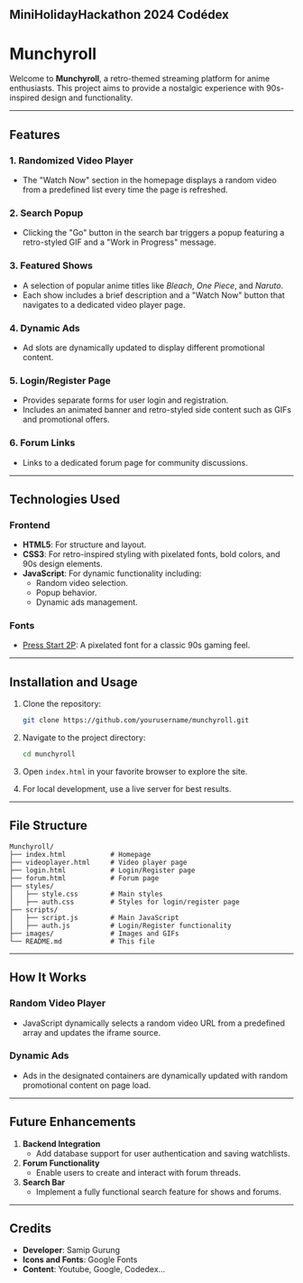 ## MiniHolidayHackathon 2024 Codédex
# Munchyroll

Welcome to **Munchyroll**, a retro-themed streaming platform for anime enthusiasts. This project aims to provide a nostalgic experience with 90s-inspired design and functionality.

---

## Features

### 1. **Randomized Video Player**
- The "Watch Now" section in the homepage displays a random video from a predefined list every time the page is refreshed.

### 2. **Search Popup**
- Clicking the "Go" button in the search bar triggers a popup featuring a retro-styled GIF and a "Work in Progress" message.

### 3. **Featured Shows**
- A selection of popular anime titles like *Bleach*, *One Piece*, and *Naruto*.
- Each show includes a brief description and a "Watch Now" button that navigates to a dedicated video player page.

### 4. **Dynamic Ads**
- Ad slots are dynamically updated to display different promotional content.

### 5. **Login/Register Page**
- Provides separate forms for user login and registration.
- Includes an animated banner and retro-styled side content such as GIFs and promotional offers.

### 6. **Forum Links**
- Links to a dedicated forum page for community discussions.

---

## Technologies Used

### **Frontend**
- **HTML5**: For structure and layout.
- **CSS3**: For retro-inspired styling with pixelated fonts, bold colors, and 90s design elements.
- **JavaScript**: For dynamic functionality including:
  - Random video selection.
  - Popup behavior.
  - Dynamic ads management.

### **Fonts**
- [Press Start 2P](https://fonts.google.com/specimen/Press+Start+2P): A pixelated font for a classic 90s gaming feel.

---

## Installation and Usage

1. Clone the repository:
   ```bash
   git clone https://github.com/yourusername/munchyroll.git
   ```

2. Navigate to the project directory:
   ```bash
   cd munchyroll
   ```

3. Open `index.html` in your favorite browser to explore the site.

4. For local development, use a live server for best results.

---

## File Structure

```
Munchyroll/
├── index.html           # Homepage
├── videoplayer.html     # Video player page
├── login.html           # Login/Register page
├── forum.html           # Forum page
├── styles/
│   ├── style.css        # Main styles
│   ├── auth.css         # Styles for login/register page
├── scripts/
│   ├── script.js        # Main JavaScript
│   ├── auth.js          # Login/Register functionality
├── images/              # Images and GIFs
└── README.md            # This file
```

---

## How It Works

### Random Video Player
- JavaScript dynamically selects a random video URL from a predefined array and updates the iframe source.

### Dynamic Ads
- Ads in the designated containers are dynamically updated with random promotional content on page load.

---

## Future Enhancements

1. **Backend Integration**
   - Add database support for user authentication and saving watchlists.
2. **Forum Functionality**
   - Enable users to create and interact with forum threads.
3. **Search Bar**
   - Implement a fully functional search feature for shows and forums.

---

## Credits

- **Developer**: Samip Gurung
- **Icons and Fonts**: Google Fonts
- **Content**: Youtube, Google, Codedex...


